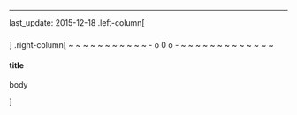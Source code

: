 ---
last_update: 2015-12-18
 .left-column[
  ### 
]
.right-column[
~ ~ ~ ~ ~ ~ ~ ~ ~ ~ ~ - o 0 o - ~ ~ ~ ~ ~ ~ ~ ~ ~ ~ ~ ~ ~

#### title

body

<!-- -->]
